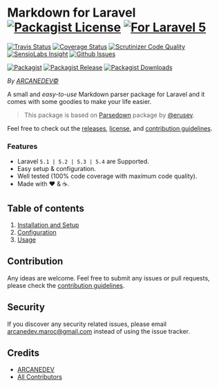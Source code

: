 # Markdown for Laravel  [![Packagist License][badge_license]](LICENSE.md) [![For Laravel 5][badge_laravel]][link-github-repo]

[![Travis Status][badge_build]][link-travis]
[![Coverage Status][badge_coverage]][link-scrutinizer]
[![Scrutinizer Code Quality][badge_quality]][link-scrutinizer]
[![SensioLabs Insight][badge_insight]][link-insight]
[![Github Issues][badge_issues]][link-github-issues]

[![Packagist][badge_package]][link-packagist]
[![Packagist Release][badge_release]][link-packagist]
[![Packagist Downloads][badge_downloads]][link-packagist]

*By [ARCANEDEV&copy;](http://www.arcanedev.net/)*

A small and *easy-to-use* Markdown parser package for Laravel and it comes with some goodies to make your life easier.

> This package is based on [Parsedown](https://github.com/erusev/parsedown) package by [@erusev](https://github.com/erusev).

Feel free to check out the [releases](https://github.com/ARCANEDEV/LaravelMarkdown/releases), [license](LICENSE.md), and [contribution guidelines](CONTRIBUTING.md).

### Features

  * Laravel `5.1 | 5.2 | 5.3 | 5.4` are Supported.
  * Easy setup & configuration.
  * Well tested (100% code coverage with maximum code quality).
  * Made with :heart: &amp; :coffee:.

## Table of contents

  1. [Installation and Setup](_docs/1-Installation-and-Setup.md)
  2. [Configuration](_docs/2-Configuration.md)
  3. [Usage](_docs/3-Usage.md)

## Contribution

Any ideas are welcome. Feel free to submit any issues or pull requests, please check the [contribution guidelines](CONTRIBUTING.md).

## Security

If you discover any security related issues, please email arcanedev.maroc@gmail.com instead of using the issue tracker.

## Credits

- [ARCANEDEV][link-author]
- [All Contributors][link-contributors]

[badge_license]:     https://img.shields.io/packagist/l/arcanedev/laravel-markdown.svg?style=flat-square
[badge_laravel]:     https://img.shields.io/badge/Laravel-5.1%20to%205.4-orange.svg?style=flat-square
[badge_build]:       https://img.shields.io/travis/ARCANEDEV/LaravelMarkdown.svg?style=flat-square
[badge_coverage]:    https://img.shields.io/scrutinizer/coverage/g/ARCANEDEV/LaravelMarkdown.svg?style=flat-square
[badge_quality]:     https://img.shields.io/scrutinizer/g/ARCANEDEV/LaravelMarkdown.svg?style=flat-square
[badge_insight]:     https://img.shields.io/sensiolabs/i/16b49ea3-2650-4d11-8d14-a91da3a020b8.svg?style=flat-square
[badge_issues]:      https://img.shields.io/github/issues/ARCANEDEV/LaravelMarkdown.svg?style=flat-square
[badge_package]:     https://img.shields.io/badge/package-arcanedev/laravel--markdown-blue.svg?style=flat-square
[badge_release]:     https://img.shields.io/packagist/v/arcanedev/laravel-markdown.svg?style=flat-square
[badge_downloads]:   https://img.shields.io/packagist/dt/arcanedev/laravel-markdown.svg?style=flat-square

[link-author]:        https://github.com/arcanedev-maroc
[link-github-repo]:   https://github.com/ARCANEDEV/LaravelMarkdown
[link-github-issues]: https://github.com/ARCANEDEV/LaravelMarkdown/issues
[link-contributors]:  https://github.com/ARCANEDEV/LaravelMarkdown/graphs/contributors
[link-packagist]:     https://packagist.org/packages/arcanedev/laravel-markdown
[link-travis]:        https://travis-ci.org/ARCANEDEV/LaravelMarkdown
[link-scrutinizer]:   https://scrutinizer-ci.com/g/ARCANEDEV/LaravelMarkdown/?branch=master
[link-insight]:       https://insight.sensiolabs.com/projects/16b49ea3-2650-4d11-8d14-a91da3a020b8

